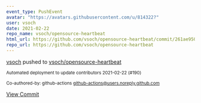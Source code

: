 ```yaml
---
event_type: PushEvent
avatar: "https://avatars.githubusercontent.com/u/814322?"
user: vsoch
date: 2021-02-22
repo_name: vsoch/opensource-heartbeat
html_url: https://github.com/vsoch/opensource-heartbeat/commit/261ae95055e4d6f8ce52ba856f535fe8c3097843
repo_url: https://github.com/vsoch/opensource-heartbeat
---
```


<a href='https://github.com/vsoch' target='_blank'>vsoch</a> pushed to <a href='https://github.com/vsoch/opensource-heartbeat' target='_blank'>vsoch/opensource-heartbeat</a>

<small>Automated deployment to update contributors 2021-02-22 (#190)

Co-authored-by: github-actions <github-actions@users.noreply.github.com></small>

<a href='https://github.com/vsoch/opensource-heartbeat/commit/261ae95055e4d6f8ce52ba856f535fe8c3097843' target='_blank'>View Commit</a>